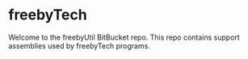 # freebyTech

Welcome to the freebyUtil BitBucket repo. This repo contains support assemblies used by freebyTech programs.
